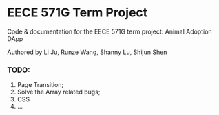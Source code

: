 # EECE 571G Term Project
Code & documentation for the EECE 571G term project: Animal Adoption DApp

Authored by Li Ju, Runze Wang, Shanny Lu, Shijun Shen


### TODO:
1. Page Transition;
2. Solve the Array related bugs;
3. CSS
4. ...
